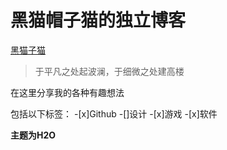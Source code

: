 # 黑猫帽子猫的独立博客

[黑猫子猫](http://blackhat-cat.github.io)

> 于平凡之处起波澜，于细微之处建高楼

在这里分享我的各种有趣想法

包括以下标签：
-[x]Github
-[]设计
-[x]游戏
-[x]软件

**主题为H2O**
